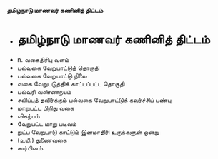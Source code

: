 **தமிழ்நாடு மாணவர் கணினித் திட்டம்**
- # தமிழ்நாடு மாணவர் கணினித் திட்டம்
- n. வகைதிரிபு வளம்
- பல்வகை வேறுபாட்டுத் தொகுதி
- பல்வகை வேறுபாட்டு நிலை
- வகை வேறுபடுத்திக் காட்டப்பட்ட தொகுதி
- பல்வரி வண்ணநயம்
- சலிப்புத் தவிர்க்கும் பல்வகை வேறுபாட்டுக் கவர்ச்சிப் பண்பு
- மாறுபட்ட பிறிது வகை
- விகற்பம்
- வேறுபட்ட மாறு படிவம்
- நுட்ப வேறுபாடு காட்டும் இனமாதிரி உருக்களுள் ஒன்று
- (உயி.) துணைவகை
- சார்பினம்.


